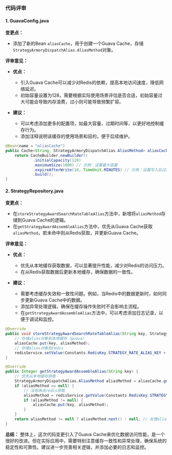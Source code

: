 ### 代码评审

#### 1. GuavaConfig.java

**变更点：**
- 添加了新的Bean `aliasCache`，用于创建一个Guava Cache，存储`StrategyArmoryDispatchAlias.AliasMethod`对象。

**评审意见：**
- **优点：**
  - 引入Guava Cache可以减少对Redis的依赖，提高本地访问速度，降低网络延迟。
  - 初始容量设置为128，需要根据实际使用场景评估是否合适，初始容量过大可能会导致内存浪费，过小则可能导致频繁扩容。

- **建议：**
  - 可以考虑添加更多的配置项，如最大容量、过期时间等，以更好地控制缓存行为。
  - 添加注释说明该缓存的使用场景和目的，便于后续维护。

```java
@Bean(name = "aliasCache")
public Cache<String, StrategyArmoryDispatchAlias.AliasMethod> aliasCache() {
    return CacheBuilder.newBuilder()
            .initialCapacity(128)
            .maximumSize(1000) // 示例：设置最大容量
            .expireAfterWrite(10, TimeUnit.MINUTES) // 示例：设置写入后过期时间
            .build();
}
```

#### 2. StrategyRepository.java

**变更点：**
- 在`storeStrategyAwardSearchRateTableAlias`方法中，新增将`aliasMethod`存储到Guava Cache的逻辑。
- 在`getStrategyAwardAssembleAlias`方法中，优先从Guava Cache获取`aliasMethod`，若未命中则从Redis获取，并更新Guava Cache。

**评审意见：**
- **优点：**
  - 优先从本地缓存获取数据，可以显著提升性能，减少对Redis的访问压力。
  - 在从Redis获取数据后更新本地缓存，确保数据的一致性。

- **建议：**
  - 需要考虑缓存失效和一致性问题。例如，当Redis中的数据更新时，如何同步更新Guava Cache中的数据。
  - 添加异常处理逻辑，确保在缓存操作失败时不会影响主流程。
  - 在`getStrategyAwardAssembleAlias`方法中，可以考虑添加日志记录，以便于调试和监控。

```java
@Override
public void storeStrategyAwardSearchRateTableAlias(String key, StrategyArmoryDispatchAlias.AliasMethod aliasMethod) {
    // 存储alias对象到本地缓存（guava）
    aliasCache.put(key, aliasMethod);
    // 存储alias对象到redis
    redisService.setValue(Constants.RedisKey.STRATEGY_RATE_ALIAS_KEY + key, aliasMethod);
}

@Override
public Integer getStrategyAwardAssembleAlias(String key) {
    // 优先从本地缓存获取
    StrategyArmoryDispatchAlias.AliasMethod aliasMethod = aliasCache.getIfPresent(key);
    if (aliasMethod == null) {
        // 没有再去redis获取
        aliasMethod = redisService.getValue(Constants.RedisKey.STRATEGY_RATE_ALIAS_KEY + key);
        if (aliasMethod != null) {
            aliasCache.put(key, aliasMethod);
        }
    }
    return aliasMethod != null ? aliasMethod.next() : null; // 处理aliasMethod为null的情况
}
```

**总结：**
整体上，这次代码变更引入了Guava Cache来优化数据访问性能，是一个很好的改进。但在实际应用中，需要特别注意缓存一致性和异常处理，确保系统的稳定性和可靠性。建议进一步完善相关逻辑，并添加必要的日志和监控。